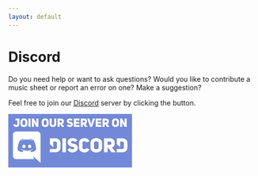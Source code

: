 ```yaml
---
layout: default
---
```


# Discord

Do you need help or want to ask questions? Would you like to contribute a music sheet or report an error on one? Make a suggestion?

Feel free to join our [Discord](https://discord.gg/uSXmECxeUY) server by clicking the button.

<a href="https://discord.gg/uSXmECxeUY" target="_blank"><img src="./assets/images/join-discord.jpg"></a>
